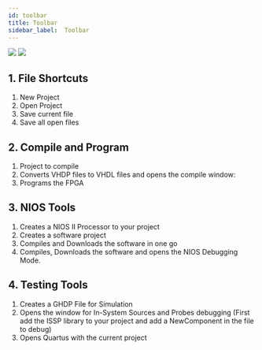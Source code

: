 ```yaml
---
id: toolbar
title: Toolbar
sidebar_label:  Toolbar
---
```


<img src="/img/ide/Toolbar.png"/>
<img src="/img/ide/Toolbar_Label.png" className="invertDark"/>

## 1. File Shortcuts
1. New Project
2. Open Project
3. Save current file
4. Save all open files

## 2. Compile and Program
1. Project to compile
2. Converts VHDP files to VHDL files and opens the compile window:
3. Programs the FPGA

## 3. NIOS Tools
1. Creates a NIOS II Processor to your project
2. Creates a software project
3. Compiles and Downloads the software in one go
4. Compiles, Downloads the software and opens the NIOS Debugging Mode.

## 4. Testing Tools
1. Creates a GHDP File for Simulation
8. Opens the window for In-System Sources and Probes debugging (First add the ISSP library to your project and add a NewComponent in the file to debug)
9. Opens Quartus with the current project